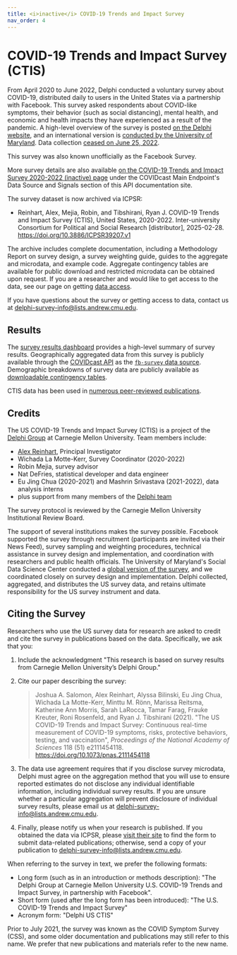```yaml
---
title: <i>inactive</i> COVID-19 Trends and Impact Survey
nav_order: 4
---
```


# COVID-19 Trends and Impact Survey (CTIS)

From April 2020 to June 2022, Delphi conducted a voluntary survey about
COVID-19, distributed daily to users in the United States via a partnership with
Facebook. This survey asked respondents about COVID-like symptoms, their
behavior (such as social distancing), mental health, and economic and health
impacts they have experienced as a result of the pandemic. A high-level overview
of the survey is posted [on the Delphi
website](https://delphi.cmu.edu/epidemic-signals/ctis/), and an international
version is [conducted by the University of Maryland](https://covidmap.umd.edu/).
Data collection [ceased on June 25, 2022](end-of-survey.md).

This survey was also known unofficially as the Facebook Survey.

More survey details are also available [on the COVID-19 Trends and Impact Survey 2020-2022 (inactive) page](https://cmu-delphi.github.io/delphi-epidata/api/covidcast-signals/fb-survey.html) under the COVIDcast Main Endpoint's Data Source and Signals section of this API documentation site. 

The survey dataset is now archived via ICPSR:

* Reinhart, Alex, Mejia, Robin, and Tibshirani, Ryan J. COVID-19 Trends and
  Impact Survey (CTIS), United States, 2020-2022. Inter-university Consortium
  for Political and Social Research [distributor], 2025-02-28.
  <https://doi.org/10.3886/ICPSR39207.v1>

The archive includes complete documentation, including a Methodology Report on
survey design, a survey weighting guide, guides to the aggregate and microdata,
and example code. Aggregate contingency tables are available for public download
and restricted microdata can be obtained upon request. If you are a researcher
and would like to get access to the data, see our page on getting [data
access](data-access.md).

If you have questions about the survey or getting access to data, contact us at
<delphi-survey-info@lists.andrew.cmu.edu>.

## Results

The [survey results dashboard](https://delphi.cmu.edu/covidcast/survey-results/)
provides a high-level summary of survey results. Geographically aggregated data
from this survey is publicly available through the [COVIDcast API](../api/covidcast.md)
as the [`fb-survey` data source](../api/covidcast-signals/fb-survey.md). Demographic breakdowns of survey
data are publicly available as [downloadable contingency tables](contingency-tables.md).

CTIS data has been used in [numerous peer-reviewed publications](publications.md).

## Credits

The US COVID-19 Trends and Impact Survey (CTIS) is a project of the [Delphi
Group](https://delphi.cmu.edu/) at Carnegie Mellon University. Team members
include:

* [Alex Reinhart](https://www.refsmmat.com/), Principal Investigator
* Wichada La Motte-Kerr, Survey Coordinator (2020-2022)
* Robin Mejia, survey advisor
* Nat DeFries, statistical developer and data engineer
* Eu Jing Chua (2020-2021) and Mashrin Srivastava (2021-2022), data analysis
  interns
* plus support from many members of the [Delphi
  team](https://delphi.cmu.edu/about/team/)

The survey protocol is reviewed by the Carnegie Mellon University Institutional
Review Board.

The support of several institutions makes the survey possible. Facebook
supported the survey through recruitment (participants are invited via their
News Feed), survey sampling and weighting procedures, technical assistance in
survey design and implementation, and coordination with researchers and public
health officials. The University of Maryland's Social Data Science Center
conducted a [global version of the survey](https://covidmap.umd.edu/), and we
coordinated closely on survey design and implementation. Delphi collected,
aggregated, and distributes the US survey data, and retains ultimate
responsibility for the US survey instrument and data.

## Citing the Survey

Researchers who use the US survey data for research are asked to credit and cite
the survey in publications based on the data. Specifically, we ask that you:

1. Include the acknowledgment "This research is based on survey results from
   Carnegie Mellon University’s Delphi Group."
2. Cite our paper describing the survey:

    > Joshua A. Salomon, Alex Reinhart, Alyssa Bilinski, Eu Jing Chua, Wichada
    > La Motte-Kerr, Minttu M. Rönn, Marissa Reitsma, Katherine Ann Morris,
    > Sarah LaRocca, Tamar Farag, Frauke Kreuter, Roni Rosenfeld, and Ryan J.
    > Tibshirani (2021). "The US COVID-19 Trends and Impact Survey: Continuous
    > real-time measurement of COVID-19 symptoms, risks, protective behaviors,
    > testing, and vaccination", *Proceedings of the National Academy of
    > Sciences* 118 (51) e2111454118. <https://doi.org/10.1073/pnas.2111454118>

3. The data use agreement requires that if you disclose survey microdata, Delphi
   must agree on the aggregation method that you will use to ensure reported
   estimates do not disclose any individual identifiable information, including
   individual survey results. If you are unsure whether a particular aggregation
   will prevent disclosure of individual survey results, please email us at
   <delphi-survey-info@lists.andrew.cmu.edu>.
4. Finally, please notify us when your research is published. If you obtained
   the data via ICPSR, please [visit their
   site](https://www.icpsr.umich.edu/web/ICPSR/studies/39207) to find the form
   to submit data-related publications; otherwise, send a copy of your
   publication to <delphi-survey-info@lists.andrew.cmu.edu>.

When referring to the survey in text, we prefer the following formats:

* Long form (such as in an introduction or methods description): "The Delphi
  Group at Carnegie Mellon University U.S. COVID-19 Trends and Impact Survey, in
  partnership with Facebook".
* Short form (used after the long form has been introduced): "The U.S. COVID-19
  Trends and Impact Survey"
* Acronym form: "Delphi US CTIS"

Prior to July 2021, the survey was known as the COVID Symptom Survey (CSS), and
some older documentation and publications may still refer to this name. We
prefer that new publications and materials refer to the new name.
